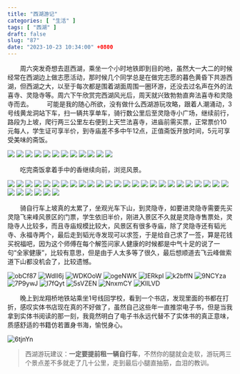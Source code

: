 ```yaml
---
title: "西湖游记"
categories: [ "生活" ]
tags: [ "西湖" ]
draft: false
slug: "87"
date: "2023-10-23 10:34:00" +0800
---
```


&emsp;&emsp;周六突发奇想去逛西湖，乘坐一个小时地铁即到目的地，虽然大一大二的时候经常在西湖边上做志愿活动，那时候几个同学总是在做完志愿的暮色黄昏下共游西湖，但西湖之大，以至于每次都是围着湖面周围一圈环游，还没去过名声在外的法喜寺、灵隐寺等。周六下午欣赏完西湖风光后，周天就兴致勃勃直奔法喜寺和灵隐寺而去。
&emsp;&emsp;可能是我的随心所欲，没有做什么西湖游玩攻略，跟着人潮涌动，3号线黄龙洞站下车，扫一辆共享单车，骑行数公里后至灵隐寺小广场，继续前行，路段为上坡，爬行两三公里左右便到上天竺法喜寺，进庙前需买票，正常票价10元每人，学生证可享半价，到寺庙差不多中午12点，正值斋饭开放时间，5元可享受美味的斋饭。


![](https://blog.wangyunzi.com/2023/10/23/9skiKv.JPG)
![](https://blog.wangyunzi.com/2023/10/23/OTYwyk.JPG)
![](https://blog.wangyunzi.com/2023/10/23/P4Lu32.JPG)
![](https://blog.wangyunzi.com/2023/10/23/ueCHIf.JPG)
![](https://blog.wangyunzi.com/2023/10/23/GNtR6N.JPG)
![](https://blog.wangyunzi.com/2023/10/23/FMsbpC.JPG)
![](https://blog.wangyunzi.com/2023/10/23/SkCiMY.JPG)
![](https://blog.wangyunzi.com/2023/10/23/wAvmt7.JPG)
![](https://blog.wangyunzi.com/2023/10/23/yg7O0D.JPG)
![](https://blog.wangyunzi.com/2023/10/23/nn4UgD.JPG)
![](https://blog.wangyunzi.com/2023/10/23/3ZPO51.JPG)
![](https://blog.wangyunzi.com/2023/10/23/dTEyqh.JPG)


&emsp;&emsp;吃完斋饭拿着手中的香继续向前，浏览风景。


![](https://blog.wangyunzi.com/2023/10/23/ZDnyNU.JPG)
![](https://blog.wangyunzi.com/2023/10/23/q4KBbG.JPG)
![](https://blog.wangyunzi.com/2023/10/23/ACJihE.JPG)
![](https://blog.wangyunzi.com/2023/10/23/2Fc5wl.JPG)
![](https://blog.wangyunzi.com/2023/10/23/VxVlSV.JPG)
![](https://blog.wangyunzi.com/2023/10/23/4brGhu.JPG)
![](https://blog.wangyunzi.com/2023/10/23/lr0LhI.JPG)
![](https://blog.wangyunzi.com/2023/10/23/0oUPnF.JPG)
![](https://blog.wangyunzi.com/2023/10/23/A06D3P.JPG)
![](https://blog.wangyunzi.com/2023/10/23/g16KYz.JPG)
![](https://blog.wangyunzi.com/2023/10/23/pa7t6l.JPG)
![](https://blog.wangyunzi.com/2023/10/23/sW516O.JPG)
![](https://blog.wangyunzi.com/2023/10/23/8PrMSd.JPG)
![](https://blog.wangyunzi.com/2023/10/23/grGu3Q.JPG)
![](https://blog.wangyunzi.com/2023/10/23/QJ07L8.JPG)
![](https://blog.wangyunzi.com/2023/10/23/2WBMbn.JPG)
![](https://blog.wangyunzi.com/2023/10/23/itKhHm.JPG)
![](https://blog.wangyunzi.com/2023/10/23/flp09E.JPG)
![](https://blog.wangyunzi.com/2023/10/23/HvlufC.JPG)
![](https://blog.wangyunzi.com/2023/10/23/spi2B7.JPG)
![](https://blog.wangyunzi.com/2023/10/23/J3iT9m.JPG)
![](https://blog.wangyunzi.com/2023/10/23/dlu8Bt.JPG)
![](https://blog.wangyunzi.com/2023/10/23/XXJEGB.JPG)
![](https://blog.wangyunzi.com/2023/10/23/YlzbEH.JPG)
![](https://blog.wangyunzi.com/2023/10/23/uB0Pg1.JPG)
![](https://blog.wangyunzi.com/2023/10/23/pYEFXi.JPG)
![](https://blog.wangyunzi.com/2023/10/23/mIvTrf.JPG)
![](https://blog.wangyunzi.com/2023/10/23/poNYCD.JPG)
![](https://blog.wangyunzi.com/2023/10/23/XdytUA.JPG)
![](https://blog.wangyunzi.com/2023/10/23/YMgHRM.JPG)
![](https://blog.wangyunzi.com/2023/10/23/m7qyi8.JPG)


&emsp;&emsp;骑自行车上坡真的太累了，坐观光车下山，到灵隐寺，如要进灵隐寺需要先买灵隐飞来峰风景区的门票，学生依旧半价，刚进入景区不久就是灵隐寺售票处，灵隐寺人比较多，而且寺庙规模比较大，风景区有很多寺庙，除了灵隐寺还有韬光寺、永福寺两个，最后走到韬光寺发现可以求签，于是给自己求了一签，算是花钱买祝福吧，因为这个师傅在每个解签问家人健康的时候都是中气十足的说了一句“全家健康”，比较有意思，但是由于人太多等了很久，最后想顺道去飞云峰做索道下山都没机会了，比较遗憾。

![obCf87](https://blog.wangyunzi.com/2023/10/23/obCf87.JPG)
![WdIl6j](https://blog.wangyunzi.com/2023/10/23/WdIl6j.JPG)
![WDKOoW](https://blog.wangyunzi.com/2023/10/23/WDKOoW.JPG)
![ogeNWK](https://blog.wangyunzi.com/2023/10/23/ogeNWK.JPG)
![lERkpl](https://blog.wangyunzi.com/2023/10/23/lERkpl.JPG)
![k2bffN](https://blog.wangyunzi.com/2023/10/23/k2bffN.JPG)
![9NCYza](https://blog.wangyunzi.com/2023/10/23/9NCYza.JPG)
![7P9ywJ](https://blog.wangyunzi.com/2023/10/23/7P9ywJ.JPG)
![l7fQyt](https://blog.wangyunzi.com/2023/10/23/l7fQyt.JPG)
![5sVZEN](https://blog.wangyunzi.com/2023/10/23/5sVZEN.JPG)
![NnxmCY](https://blog.wangyunzi.com/2023/10/23/NnxmCY.JPG)
![KllLVD](https://blog.wangyunzi.com/2023/10/23/KllLVD.JPG)


&emsp;&emsp;晚上到龙翔桥地铁站乘坐1号线回学校，看到一个书店，发现里面的书都在打折，感叹实体书店现在真的不好做了，虽然自己这些年一直推崇电子书，但是当我拿到实体书阅读的那一刻，我竟然明白了电子书永远代替不了实体书的真正意味，质感舒适的书籍仿若置身书海，愉悦身心。

![6tjnYn](https://blog.wangyunzi.com/2023/10/23/6tjnYn.JPG)

> 西湖游玩建议：**一定要提前租一辆自行车**，不然你的腿就会走软，游玩两三个景点差不多就走了几十公里，走到最后小腿直抽筋，血泪的教训。